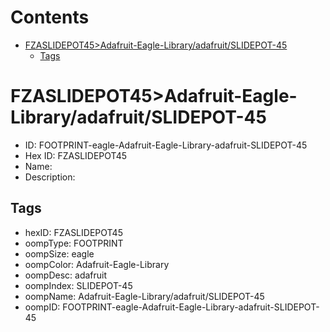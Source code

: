 



Contents
========

* [FZASLIDEPOT45>Adafruit-Eagle-Library/adafruit/SLIDEPOT-45](#fzaslidepot45adafruit-eagle-libraryadafruitslidepot-45)
	* [Tags](#tags)

# FZASLIDEPOT45>Adafruit-Eagle-Library/adafruit/SLIDEPOT-45

- ID: FOOTPRINT-eagle-Adafruit-Eagle-Library-adafruit-SLIDEPOT-45
- Hex ID: FZASLIDEPOT45
- Name: 
- Description: 

## Tags

- hexID: FZASLIDEPOT45
- oompType: FOOTPRINT
- oompSize: eagle
- oompColor: Adafruit-Eagle-Library
- oompDesc: adafruit
- oompIndex: SLIDEPOT-45
- oompName: Adafruit-Eagle-Library/adafruit/SLIDEPOT-45
- oompID: FOOTPRINT-eagle-Adafruit-Eagle-Library-adafruit-SLIDEPOT-45
